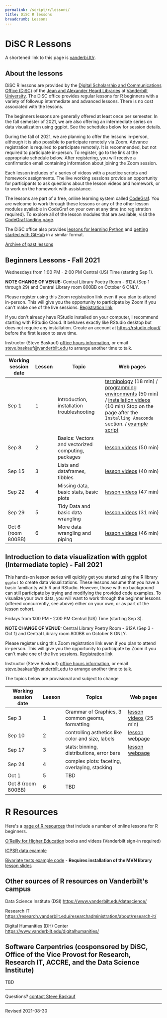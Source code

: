 ```yaml
---
permalink: /script/r/lessons/
title: DiSC R lessons
breadcrumb: Lessons
---
```


# DiSC R Lessons

A shortened link to this page is [vanderbi.lt/r](http://vanderbi.lt/r).

## About the lessons

DiSC R lessons are provided by the [Digital Scholarship and Communications Office (DiSC)](https://www.library.vanderbilt.edu/scholarly/) of the [Jean and Alexander Heard Libraries](https://www.library.vanderbilt.edu/) at [Vanderbilt University](https://www.vanderbilt.edu/).  The DiSC office provides regular lessons for R beginners with a variety of followup intermediate and advanced lessons.  There is no cost associated with the lessons.

The beginners lessons are generally offered at least once per semester.  In the fall semester of 2021, we are also offering an intermediate series on data visualization using ggplot. See the schedules below for session details.  

During the fall of 2021, we are planning to offer the lessons in-person, although it is also possible to participate remotely via Zoom. Advance registration is required to participate remotely. It is recommended, but not required to participate in-person. To register, go to the link at the appropriate schedule below. After registering, you will receive a confirmation email containing information about joining the Zoom session.

Each lesson includes of a series of videos with a practice scripts and homework assignments. The live working sessions provide an opportunity for participants to ask questions about the lesson videos and homework, or to work on the homework with assistance. 

The lessons are part of a free, online learning system called [CodeGraf](../../codegraf). You are welcome to work through these lessons or any of the other lesson modules available in CodeGraf on your own at any time (no registration required). To explore all of the lesson modules that are available, visit the [CodeGraf landing page](../../codegraf). 

The DiSC office also provides [lessons for learning Python](http://vanderbi.lt/py) and [getting started with GitHub](http://vanderbi.lt/github) in a similar format.

[Archive of past lessons](../archive/)


## Beginners Lessons - Fall 2021

Wednesdays from 1:00 PM - 2:00 PM Central (US) Time (starting Sep 1). 

**NOTE CHANGE OF VENUE:** Central Library Poetry Room - 612A (Sep 1 through 29) and 
Central Library room 800BB on October 6 ONLY.

Please register using this Zoom registration link even if you plan to attend in-person. This will give you the opportunity to participate by Zoom if you can't make one of the live sessions. [Registration link](https://vanderbilt.zoom.us/meeting/register/tJItd-CgrDMoE9M5guUCPfxagVl0QEl1QpnT)

If you don't already have RStudio installed on your computer, I recommend starting with RStudio Cloud. It behaves exactly like RStudio desktop but does not require any installation. Create an account at <https://rstudio.cloud/> before the first lesson to save time.

Instructor (Steve Baskauf) [office hours information](https://www.library.vanderbilt.edu/disc/officehours), or email [steve.baskauf@vanderbilt.edu](mailto:steve.baskauf@vanderbilt.edu) to arrange another time to talk.

| Working session date | Lesson | Topic | Web pages |
|---|---|---|---|
| Sep 1 | 1 | Introduction, installation troubleshooting | [terminology](../../codegraf/001/) (18 min) / [programming environments](../../codegraf/002/) (50 min) / [installation videos](../../codegraf/003/) (10 min) Stop on the page after the `Installing Anaconda` section. / [example script](https://github.com/HeardLibrary/digital-scholarship/blob/master/code/r/use_case_examples.R) |
| Sep 8 | 2 | Basics: Vectors and vectorized computing, packages | [lesson videos](../../codegraf/011/) (50 min) |
| Sep 15 | 3 | Lists and dataframes, tibbles | [lesson videos](../../codegraf/012/) (40 min) |
| Sep 22 | 4 | Missing data, basic stats, basic plots | [lesson videos](../../codegraf/013/) (47 min) |
| Sep 29 | 5 | Tidy Data and basic data wrangling | [lesson videos](../../codegraf/014a/) (31 min) |
| Oct 6 (room 800BB) | 6 | More data wrangling and piping | [lesson videos](../../codegraf/014b/) (46 min)  |


## Introduction to data visualization with ggplot (Intermediate topic) - Fall 2021

This hands-on lesson series will quickly get you started using the R library `ggplot` to create data visualizations. These lessons assume that you have a basic familiarity with R and RStudio. However, those with no background can still participate by trying and modifying the provided code examples. To visualize your own data, you will want to work through the beginner lessons (offered concurrently, see above) either on your own, or as part of the lesson cohort. 

Fridays from 1:00 PM - 2:00 PM Central (US) Time (starting Sep 3). 

**NOTE CHANGE OF VENUE:** Central Library Poetry Room - 612A (Sep 3 - Oct 1) and 
Central Library room 800BB on October 8 ONLY.

Please register using this Zoom registration link even if you plan to attend in-person. This will give you the opportunity to participate by Zoom if you can't make one of the live sessions. [Registration link](https://vanderbilt.zoom.us/meeting/register/tJUuc-yorTsvGtBNHm9y74IFbHwTno6i2Zbo)

Instructor (Steve Baskauf) [office hours information](https://www.library.vanderbilt.edu/disc/officehours), or email [steve.baskauf@vanderbilt.edu](mailto:steve.baskauf@vanderbilt.edu) to arrange another time to talk.

The topics below are provisional and subject to change

| Working session date | Lesson | Topics | Web pages |
|---|---|---|---|
| Sep 3 | 1 | Grammar of Graphics, 3 common geoms, formatting | [lesson videos](../../codegraf/032/) (25 min) |
| Sep 10 | 2 | controlling asthetics like color and size, labels | [lesson webpage](../../codegraf/033/) |
| Sep 17 | 3 | stats: binning, distributions, error bars | [lesson webpage](../../codegraf/034/) |
| Sep 24 | 4 | complex plots: faceting, overlaying, stacking |  |
| Oct 1 | 5 | TBD |  |
| Oct 8 (room 800BB) | 6 | TBD |  |


# R Resources

Here's a [page of R resources](../) that include a number of online lessons for R beginners.

[O’Reilly for Higher Education](http://www.library.vanderbilt.edu/eres?id=1676) books and videos (Vanderbilt sign-in required)

[ICPSR data example](../nlsaah/)

[Bivariate tests example code](https://github.com/HeardLibrary/digital-scholarship/blob/master/code/r/bivariate_tests_assumptions.R) - **Requires installation of the MVN library** [lesson slides](../presentations/bivariate-analysis.pdf)

## Other sources of R resources on Vanderbilt's campus

Data Science Institute (DSI) <https://www.vanderbilt.edu/datascience/>

Research IT <https://research.vanderbilt.edu/researchadministration/about/research-it/>

Digital Humanities (DH) Center <https://www.vanderbilt.edu/digitalhumanities/>

## Software Carpentries (cosponsored by DiSC, Office of the Vice Provost for Research, Research IT, ACCRE, and the Data Science Institute)

TBD

--------------------

Questions? [contact Steve Baskauf](mailto:steve.baskauf@vanderbilt.edu)

----
Revised 2021-08-30
